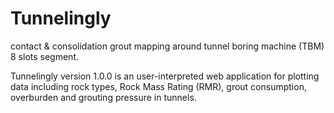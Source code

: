 # Tunnelingly
contact &amp; consolidation grout mapping around tunnel boring machine (TBM) 8 slots segment.

Tunnelingly version 1.0.0 is an user-interpreted web application for plotting data including rock types, Rock Mass Rating (RMR),
grout consumption, overburden and grouting pressure in tunnels.

